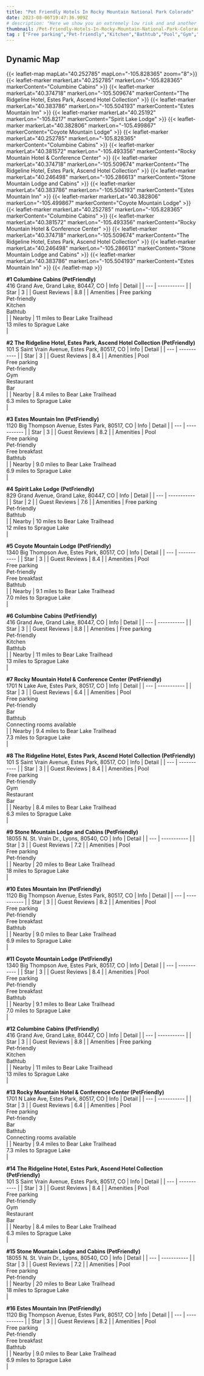 ```yaml
---
title: "Pet Friendly Hotels In Rocky Mountain National Park Colorado"
date: 2023-08-06T19:47:36.909Z
# description: "Here we show you an extremely low risk and and another medium risk approach to earn passive income "
thumbnail: /Pet-Friendly-Hotels-In-Rocky-Mountain-National-Park-Colorado.png
tag : ["Free parking","Pet-friendly","Kitchen","Bathtub","Pool","Gym","Restaurant","Bar","Free breakfast","Connecting rooms available"]
---
```


## Dynamic Map
{{< leaflet-map  mapLat="40.252785" mapLon="-105.828365" zoom="8">}}
    {{< leaflet-marker markerLat="40.252785" markerLon="-105.828365" markerContent="Columbine Cabins" >}}
    {{< leaflet-marker markerLat="40.374718" markerLon="-105.509674" markerContent="The Ridgeline Hotel, Estes Park, Ascend Hotel Collection" >}}
    {{< leaflet-marker markerLat="40.383786" markerLon="-105.504193" markerContent="Estes Mountain Inn" >}}
    {{< leaflet-marker markerLat="40.25192" markerLon="-105.8217" markerContent="Spirit Lake Lodge" >}}
    {{< leaflet-marker markerLat="40.382806" markerLon="-105.499867" markerContent="Coyote Mountain Lodge" >}}
    {{< leaflet-marker markerLat="40.252785" markerLon="-105.828365" markerContent="Columbine Cabins" >}}
    {{< leaflet-marker markerLat="40.381572" markerLon="-105.493356" markerContent="Rocky Mountain Hotel & Conference Center" >}}
    {{< leaflet-marker markerLat="40.374718" markerLon="-105.509674" markerContent="The Ridgeline Hotel, Estes Park, Ascend Hotel Collection" >}}
    {{< leaflet-marker markerLat="40.246498" markerLon="-105.286613" markerContent="Stone Mountain Lodge and Cabins" >}}
    {{< leaflet-marker markerLat="40.383786" markerLon="-105.504193" markerContent="Estes Mountain Inn" >}}
    {{< leaflet-marker markerLat="40.382806" markerLon="-105.499867" markerContent="Coyote Mountain Lodge" >}}
    {{< leaflet-marker markerLat="40.252785" markerLon="-105.828365" markerContent="Columbine Cabins" >}}
    {{< leaflet-marker markerLat="40.381572" markerLon="-105.493356" markerContent="Rocky Mountain Hotel & Conference Center" >}}
    {{< leaflet-marker markerLat="40.374718" markerLon="-105.509674" markerContent="The Ridgeline Hotel, Estes Park, Ascend Hotel Collection" >}}
    {{< leaflet-marker markerLat="40.246498" markerLon="-105.286613" markerContent="Stone Mountain Lodge and Cabins" >}}
    {{< leaflet-marker markerLat="40.383786" markerLon="-105.504193" markerContent="Estes Mountain Inn" >}}
{{< /leaflet-map >}}


**#1 Columbine Cabins (PetFriendly)**<br>416 Grand Ave, Grand Lake, 80447, CO
| Info | Detail |
| --- | ----------- |
| Star | 3 |
| Guest Reviews | 8.8 |
| Amenities | Free parking<br>Pet-friendly<br>Kitchen<br>Bathtub<br> |
| Nearby | 11 miles to Bear Lake Trailhead<br>13 miles to Sprague Lake<br> |

**#2 The Ridgeline Hotel, Estes Park, Ascend Hotel Collection (PetFriendly)**<br>101 S Saint Vrain Avenue, Estes Park, 80517, CO
| Info | Detail |
| --- | ----------- |
| Star | 3 |
| Guest Reviews | 8.4 |
| Amenities | Pool<br>Free parking<br>Pet-friendly<br>Gym<br>Restaurant<br>Bar<br> |
| Nearby | 8.4 miles to Bear Lake Trailhead<br>6.3 miles to Sprague Lake<br> |

**#3 Estes Mountain Inn (PetFriendly)**<br>1120 Big Thompson Avenue, Estes Park, 80517, CO
| Info | Detail |
| --- | ----------- |
| Star | 3 |
| Guest Reviews | 8.2 |
| Amenities | Pool<br>Free parking<br>Pet-friendly<br>Free breakfast<br>Bathtub<br> |
| Nearby | 9.0 miles to Bear Lake Trailhead<br>6.9 miles to Sprague Lake<br> |

**#4 Spirit Lake Lodge (PetFriendly)**<br>829 Grand Avenue, Grand Lake, 80447, CO
| Info | Detail |
| --- | ----------- |
| Star | 2 |
| Guest Reviews | 7.6 |
| Amenities | Free parking<br>Pet-friendly<br>Bathtub<br> |
| Nearby | 10 miles to Bear Lake Trailhead<br>12 miles to Sprague Lake<br> |

**#5 Coyote Mountain Lodge (PetFriendly)**<br>1340 Big Thompson Ave, Estes Park, 80517, CO
| Info | Detail |
| --- | ----------- |
| Star | 3 |
| Guest Reviews | 8.4 |
| Amenities | Pool<br>Free parking<br>Pet-friendly<br>Free breakfast<br>Bathtub<br> |
| Nearby | 9.1 miles to Bear Lake Trailhead<br>7.0 miles to Sprague Lake<br> |

**#6 Columbine Cabins (PetFriendly)**<br>416 Grand Ave, Grand Lake, 80447, CO
| Info | Detail |
| --- | ----------- |
| Star | 3 |
| Guest Reviews | 8.8 |
| Amenities | Free parking<br>Pet-friendly<br>Kitchen<br>Bathtub<br> |
| Nearby | 11 miles to Bear Lake Trailhead<br>13 miles to Sprague Lake<br> |

**#7 Rocky Mountain Hotel & Conference Center (PetFriendly)**<br>1701 N Lake Ave, Estes Park, 80517, CO
| Info | Detail |
| --- | ----------- |
| Star | 3 |
| Guest Reviews | 6.4 |
| Amenities | Pool<br>Free parking<br>Pet-friendly<br>Bar<br>Bathtub<br>Connecting rooms available<br> |
| Nearby | 9.4 miles to Bear Lake Trailhead<br>7.3 miles to Sprague Lake<br> |

**#8 The Ridgeline Hotel, Estes Park, Ascend Hotel Collection (PetFriendly)**<br>101 S Saint Vrain Avenue, Estes Park, 80517, CO
| Info | Detail |
| --- | ----------- |
| Star | 3 |
| Guest Reviews | 8.4 |
| Amenities | Pool<br>Free parking<br>Pet-friendly<br>Gym<br>Restaurant<br>Bar<br> |
| Nearby | 8.4 miles to Bear Lake Trailhead<br>6.3 miles to Sprague Lake<br> |

**#9 Stone Mountain Lodge and Cabins (PetFriendly)**<br>18055 N. St. Vrain Dr., Lyons, 80540, CO
| Info | Detail |
| --- | ----------- |
| Star | 3 |
| Guest Reviews | 7.2 |
| Amenities | Pool<br>Free parking<br>Pet-friendly<br> |
| Nearby | 20 miles to Bear Lake Trailhead<br>18 miles to Sprague Lake<br> |

**#10 Estes Mountain Inn (PetFriendly)**<br>1120 Big Thompson Avenue, Estes Park, 80517, CO
| Info | Detail |
| --- | ----------- |
| Star | 3 |
| Guest Reviews | 8.2 |
| Amenities | Pool<br>Free parking<br>Pet-friendly<br>Free breakfast<br>Bathtub<br> |
| Nearby | 9.0 miles to Bear Lake Trailhead<br>6.9 miles to Sprague Lake<br> |

**#11 Coyote Mountain Lodge (PetFriendly)**<br>1340 Big Thompson Ave, Estes Park, 80517, CO
| Info | Detail |
| --- | ----------- |
| Star | 3 |
| Guest Reviews | 8.4 |
| Amenities | Pool<br>Free parking<br>Pet-friendly<br>Free breakfast<br>Bathtub<br> |
| Nearby | 9.1 miles to Bear Lake Trailhead<br>7.0 miles to Sprague Lake<br> |

**#12 Columbine Cabins (PetFriendly)**<br>416 Grand Ave, Grand Lake, 80447, CO
| Info | Detail |
| --- | ----------- |
| Star | 3 |
| Guest Reviews | 8.8 |
| Amenities | Free parking<br>Pet-friendly<br>Kitchen<br>Bathtub<br> |
| Nearby | 11 miles to Bear Lake Trailhead<br>13 miles to Sprague Lake<br> |

**#13 Rocky Mountain Hotel & Conference Center (PetFriendly)**<br>1701 N Lake Ave, Estes Park, 80517, CO
| Info | Detail |
| --- | ----------- |
| Star | 3 |
| Guest Reviews | 6.4 |
| Amenities | Pool<br>Free parking<br>Pet-friendly<br>Bar<br>Bathtub<br>Connecting rooms available<br> |
| Nearby | 9.4 miles to Bear Lake Trailhead<br>7.3 miles to Sprague Lake<br> |

**#14 The Ridgeline Hotel, Estes Park, Ascend Hotel Collection (PetFriendly)**<br>101 S Saint Vrain Avenue, Estes Park, 80517, CO
| Info | Detail |
| --- | ----------- |
| Star | 3 |
| Guest Reviews | 8.4 |
| Amenities | Pool<br>Free parking<br>Pet-friendly<br>Gym<br>Restaurant<br>Bar<br> |
| Nearby | 8.4 miles to Bear Lake Trailhead<br>6.3 miles to Sprague Lake<br> |

**#15 Stone Mountain Lodge and Cabins (PetFriendly)**<br>18055 N. St. Vrain Dr., Lyons, 80540, CO
| Info | Detail |
| --- | ----------- |
| Star | 3 |
| Guest Reviews | 7.2 |
| Amenities | Pool<br>Free parking<br>Pet-friendly<br> |
| Nearby | 20 miles to Bear Lake Trailhead<br>18 miles to Sprague Lake<br> |

**#16 Estes Mountain Inn (PetFriendly)**<br>1120 Big Thompson Avenue, Estes Park, 80517, CO
| Info | Detail |
| --- | ----------- |
| Star | 3 |
| Guest Reviews | 8.2 |
| Amenities | Pool<br>Free parking<br>Pet-friendly<br>Free breakfast<br>Bathtub<br> |
| Nearby | 9.0 miles to Bear Lake Trailhead<br>6.9 miles to Sprague Lake<br> |

